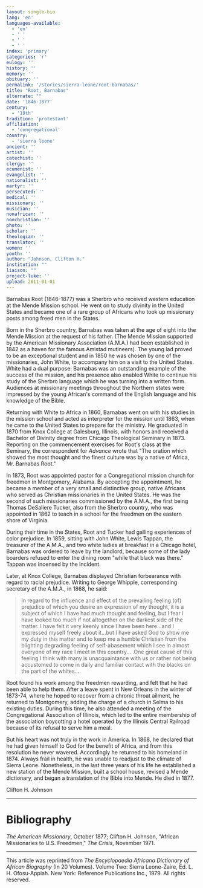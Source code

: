 ```yaml
---
layout: single-bio
lang: 'en'
languages-available:
  - 'en'
  - ' '
  - ' '
  - ' '
index: 'primary'
categories: 'r'
eulogy: ''
history: ''
memory: ''
obituary: ''
permalink: '/stories/sierra-leone/root-barnabas/'
title: "Root, Barnabas"
alternate: ""
date: '1846-1877'
century:
  - '19th'
tradition: 'protestant'
affiliation:
  - 'congregational'
country:
  - 'sierra leone'
ancient: ''
artist: ''
catechist: ''
clergy: ''
ecumenist: ''
evangelist: ''
nationalist: ''
martyr: ''
persecuted: ''
medical: ''
missionary: ''
musician: ''
nonafrican: ''
nonchristian: ''
photo: ''
scholar: ''
theologian: ''
translator: ''
women: ''
youth: ''
author: "Johnson, Clifton H."
institution: ""
liaison: ""
project-luke: ''
upload: 2011-01-01
---
```




Barnabas Root (1846-1877) was a Sherbro who received western education at the Mende Mission school. He went on to study divinity in the United States and became one of a rare group of Africans who took up missionary posts among freed men in the States.

Born in the Sherbro country, Barnabas was taken at the age of eight into the Mende Mission at the request of his father. (The Mende Mission supported by the American Missionary Association (A.M.A.) had been established in 1842 as a haven for the famous Amistad mutineers).  The young lad proved to be an exceptional student and in 1850 he was chosen by one of the missionaries, John White, to accompany him on a visit to the United States. White had a dual purpose: Barnabas was an outstanding example of the success of the mission, and his presence also enabled White to continue his study of the Sherbro language which he was turning into a written form. Audiences at missionary meetings throughout the Northern states were impressed by the young African's command of the English language and his knowledge of the Bible.

Returning with White to Africa in 1860, Barnabas went on with his studies in the mission school and acted as interpreter for the mission until 1863, when he came to the United States to prepare for the ministry. He graduated in 1870 from Knox College at Galesburg, Illinois, with honors and received a Bachelor of Divinity degree from Chicago Theological Seminary in 1873. Reporting on the commencement exercises for Root's class at the Seminary, the correspondent for *Advance* wrote that "The oration which showed the most thought and the finest culture was by a native of Africa, Mr. Barnabas Root."

In 1873, Root was appointed pastor for a Congregational mission church for freedmen in Montgomery, Alabama. By accepting the appointment, he became a member of a very small and distinctive group, native Africans who served as Christian missionaries in the United States. He was the second of such missionaries commissioned by the A.M.A., the first being Thomas DeSaliere Tucker, also from the Sherbro country, who was appointed in 1862 to teach in a school for the freedmen on the eastern shore of Virginia.

During their time in the States, Root and Tucker had galling experiences of color prejudice. In 1859, sitting with John White, Lewis Tappan, the treasurer of the A.M.A., and two white ladies at breakfast in a Chicago hotel, Barnabas was ordered to leave by the landlord, because some of the lady boarders refused to enter the dining room "while that black was there." Tappan was incensed by the incident.

Later, at Knox College, Barnabas displayed Christian forbearance with regard to racial prejudice. Writing to George Whipple, corresponding secretary of the A.M.A., in 1868, he said:

> In regard to the influence and effect of the prevailing feeling (of) prejudice of which you desire an expression of my thought, it is a subject of which I have had much thought and feeling, but I fear I have looked too much if not altogether on the darkest side of the matter. I have felt it very keenly since I have been here...and I expressed myself freely about it...but I have asked God to show me my duty in this matter and to keep me a humble Christian from the blighting degrading feeling of self-abasement which I see in almost everyone of my race I meet in this country... .One great cause of this feeling I think with many is unacquaintance with us or rather not being accustomed to come in daily and familiar contact with the blacks on the part of the whites....
> 

Root found his work among the freedmen rewarding, and felt that he had been able to help them. After a leave spent in New Orleans in the winter of 1873-74, where he hoped to recover from a chronic throat ailment, he returned to Montgomery, adding the charge of a church in Selma to his existing duties. During this time, he also attended a meeting of the Congregational Association of Illinois, which led to the entire membership of the association boycotting a hotel operated by the Illinois Central Railroad because of its refusal to serve him a meal.

But his heart was not truly in the work in America. In 1868, he declared that he had given himself to God for the benefit of Africa, and from this resolution he never wavered. Accordingly he returned to his homeland in 1874. Always frail in health, he was unable to readjust to the climate of Sierra Leone. Nonetheless, in the last three years of his life he established a new station of the Mende Mission, built a school house, revised a Mende dictionary, and began a translation of the Bible into Mende. He died in 1877.

Clifton H. Johnson

---

# Bibliography

*The American Missionary*, October 1877; Clifton H. Johnson, "African Missionaries to U.S. Freedmen," *The Crisis*, November 1971.

---

This article was reprinted from *The Encyclopaedia Africana Dictionary of African Biography* (In 20 Volumes). Volume Two: Sierra Leone-Zaire, Ed. L. H. Ofosu-Appiah. New York: Reference Publications Inc., 1979.  All rights reserved.